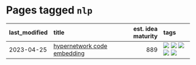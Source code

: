 # Pages tagged `nlp`

|last_modified|title|est. idea maturity|tags
|:---|:---|---:|:---|
|2023-04-25|[hypernetwork code embedding](../hypernetwork_embedding_for_code.md)|889|[![](https://img.shields.io/badge/tag-embeddings-0e5ec)](../tags/embeddings.md) [![](https://img.shields.io/badge/tag-llm-36f98)](../tags/llm.md) [![](https://img.shields.io/badge/tag-machinelearning-3a9a4f)](../tags/machinelearning.md) [![](https://img.shields.io/badge/tag-models-d9f12f)](../tags/models.md) [![](https://img.shields.io/badge/tag-nlp-fe76cf)](../tags/nlp.md)|